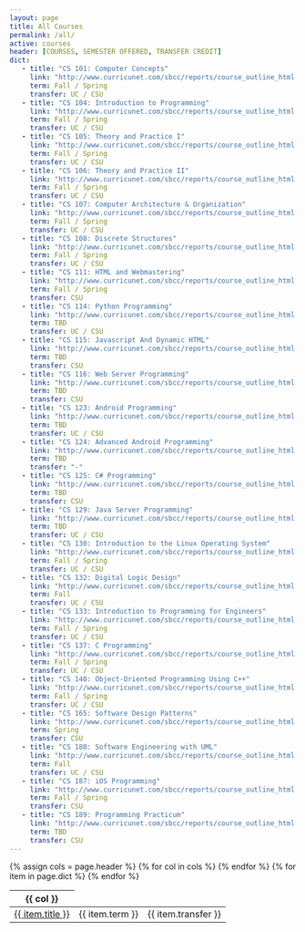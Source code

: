 ```yaml
---
layout: page
title: All Courses
permalink: /all/
active: courses
header: [COURSES, SEMESTER OFFERED, TRANSFER CREDIT]
dict: 
   - title: "CS 101: Computer Concepts"
     link: "http://www.curricunet.com/sbcc/reports/course_outline_html.cfm?courses_id=6379"
     term: Fall / Spring
     transfer: UC / CSU
   - title: "CS 104: Introduction to Programming"
     link: "http://www.curricunet.com/sbcc/reports/course_outline_html.cfm?courses_id=7099"
     term: Fall / Spring
     transfer: UC / CSU
   - title: "CS 105: Theory and Practice I"
     link: "http://www.curricunet.com/sbcc/reports/course_outline_html.cfm?courses_id=3597"
     term: Fall / Spring
     transfer: UC / CSU
   - title: "CS 106: Theory and Practice II"
     link: "http://www.curricunet.com/sbcc/reports/course_outline_html.cfm?courses_id=3589"
     term: Fall / Spring
     transfer: UC / CSU
   - title: "CS 107: Computer Architecture & Organization"
     link: "http://www.curricunet.com/sbcc/reports/course_outline_html.cfm?courses_id=6509"
     term: Fall / Spring
     transfer: UC / CSU
   - title: "CS 108: Discrete Structures"
     link: "http://www.curricunet.com/sbcc/reports/course_outline_html.cfm?courses_id=7095"
     term: Fall / Spring
     transfer: UC / CSU
   - title: "CS 111: HTML and Webmastering"
     link: "http://www.curricunet.com/sbcc/reports/course_outline_html.cfm?courses_id=6401"
     term: Fall / Spring
     transfer: CSU
   - title: "CS 114: Python Programming"
     link: "http://www.curricunet.com/sbcc/reports/course_outline_html.cfm?courses_id=4533"
     term: TBD
     transfer: UC / CSU
   - title: "CS 115: Javascript And Dynamic HTML"
     link: "http://www.curricunet.com/sbcc/reports/course_outline_html.cfm?courses_id=6402"
     term: TBD
     transfer: CSU
   - title: "CS 116: Web Server Programming"
     link: "http://www.curricunet.com/sbcc/reports/course_outline_html.cfm?courses_id=6508"
     term: TBD
     transfer: CSU
   - title: "CS 123: Android Programming"
     link: "http://www.curricunet.com/sbcc/reports/course_outline_html.cfm?courses_id=3588"
     term: TBD
     transfer: UC / CSU
   - title: "CS 124: Advanced Android Programming"
     link: "http://www.curricunet.com/sbcc/reports/course_outline_html.cfm?courses_id=3115"
     term: TBD
     transfer: "-"
   - title: "CS 125: C# Programming"
     link: "http://www.curricunet.com/sbcc/reports/course_outline_html.cfm?courses_id=2723"
     term: TBD
     transfer: CSU
   - title: "CS 129: Java Server Programming"
     link: "http://www.curricunet.com/sbcc/reports/course_outline_html.cfm?courses_id=3595"
     term: TBD
     transfer: UC / CSU
   - title: "CS 130: Introduction to the Linux Operating System"
     link: "http://www.curricunet.com/sbcc/reports/course_outline_html.cfm?courses_id=3591"
     term: Fall / Spring
     transfer: UC / CSU
   - title: "CS 132: Digital Logic Design"
     link: "http://www.curricunet.com/sbcc/reports/course_outline_html.cfm?courses_id=7096"
     term: Fall
     transfer: UC / CSU
   - title: "CS 133: Introduction to Programming for Engineers"
     link: "http://www.curricunet.com/sbcc/reports/course_outline_html.cfm?courses_id=6377"
     term: Fall / Spring
     transfer: UC / CSU
   - title: "CS 137: C Programming"
     link: "http://www.curricunet.com/sbcc/reports/course_outline_html.cfm?courses_id=3586"
     term: Fall / Spring
     transfer: UC / CSU
   - title: "CS 140: Object-Oriented Programming Using C++"
     link: "http://www.curricunet.com/sbcc/reports/course_outline_html.cfm?courses_id=6375"
     term: Fall / Spring
     transfer: UC / CSU
   - title: "CS 165: Software Design Patterns"
     link: "http://www.curricunet.com/sbcc/reports/course_outline_html.cfm?courses_id=3592"
     term: Spring
     transfer: CSU
   - title: "CS 180: Software Engineering with UML"
     link: "http://www.curricunet.com/sbcc/reports/course_outline_html.cfm?courses_id=3593"
     term: Fall
     transfer: UC / CSU
   - title: "CS 187: iOS Programming"
     link: "http://www.curricunet.com/sbcc/reports/course_outline_html.cfm?courses_id=6511"
     term: Fall / Spring
     transfer: CSU
   - title: "CS 189: Programming Practicum"
     link: "http://www.curricunet.com/sbcc/reports/course_outline_html.cfm?courses_id=4536"
     term: TBD
     transfer: CSU
---
```


<div class="table-responsive">
  {% assign cols = page.header %}
  <table class="table table-bordered table-hover">
    <thead><tr>
    {% for col in cols %}
      <th>{{ col }}</th>
    {% endfor %}
    </tr></thead>
    <tbody>
    {% for item in page.dict %}
      <tr><td><a href="{{ item.link }}">{{ item.title }}</a></td><td>{{ item.term }}</td><td>{{ item.transfer }}</td></tr>
    {% endfor %}
    </tbody>
  </table>
</div>
